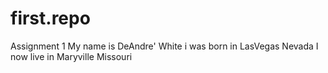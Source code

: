 # first.repo
Assignment 1
My name is DeAndre' White i was born in LasVegas Nevada
I now live in Maryville Missouri